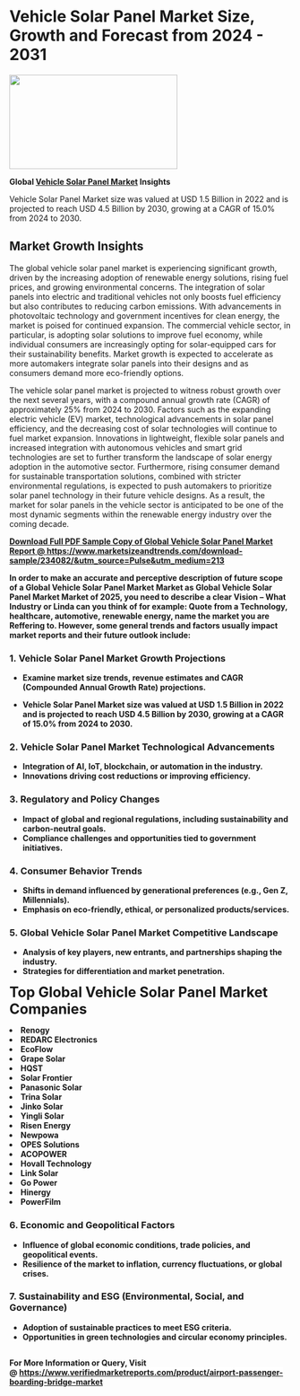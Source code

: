 <H1>Vehicle Solar Panel Market Size, Growth and Forecast from 2024 - 2031</H1><img class="aligncenter size-medium wp-image-584254" src="https://thirdeyenews.in/wp-content/uploads/2024/09/Global-Market-Research-300x168.jpeg" alt="" width="300" height="168" /><p><strong>Global&nbsp;<a href="https://www.marketsizeandtrends.com/download-sample/234082/&amp;utm_source=Pulse&amp;utm_medium=213">Vehicle Solar Panel Market</a> Insights</strong></p><p>Vehicle Solar Panel Market size was valued at USD 1.5 Billion in 2022 and is projected to reach USD 4.5 Billion by 2030, growing at a CAGR of 15.0% from 2024 to 2030.</p><p><h2>Market Growth Insights</h2> <p>The global vehicle solar panel market is experiencing significant growth, driven by the increasing adoption of renewable energy solutions, rising fuel prices, and growing environmental concerns. The integration of solar panels into electric and traditional vehicles not only boosts fuel efficiency but also contributes to reducing carbon emissions. With advancements in photovoltaic technology and government incentives for clean energy, the market is poised for continued expansion. The commercial vehicle sector, in particular, is adopting solar solutions to improve fuel economy, while individual consumers are increasingly opting for solar-equipped cars for their sustainability benefits. Market growth is expected to accelerate as more automakers integrate solar panels into their designs and as consumers demand more eco-friendly options.</p> <p><strong><a href="#"></a></strong></p> <p>The vehicle solar panel market is projected to witness robust growth over the next several years, with a compound annual growth rate (CAGR) of approximately 25% from 2024 to 2030. Factors such as the expanding electric vehicle (EV) market, technological advancements in solar panel efficiency, and the decreasing cost of solar technologies will continue to fuel market expansion. Innovations in lightweight, flexible solar panels and increased integration with autonomous vehicles and smart grid technologies are set to further transform the landscape of solar energy adoption in the automotive sector. Furthermore, rising consumer demand for sustainable transportation solutions, combined with stricter environmental regulations, is expected to push automakers to prioritize solar panel technology in their future vehicle designs. As a result, the market for solar panels in the vehicle sector is anticipated to be one of the most dynamic segments within the renewable energy industry over the coming decade.</p> <p><strong><a href="#"></p><p><span class=""><strong>Download Full PDF Sample Copy of Global Vehicle Solar Panel Market Report</strong> @ <a href="https://www.marketsizeandtrends.com/download-sample/234082/&amp;utm_source=Pulse&amp;utm_medium=213" target="_blank">https://www.marketsizeandtrends.com/download-sample/234082/&amp;utm_source=Pulse&amp;utm_medium=213</a></span></p><p>In order to make an accurate and perceptive description of future scope of a Global&nbsp;Vehicle Solar Panel Market Market as Global&nbsp;Vehicle Solar Panel Market Market of 2025, you need to describe a clear Vision &ndash; What Industry or Linda can you think of for example: Quote from a Technology, healthcare, automotive, renewable energy, name the market you are Reffering to. However, some general trends and factors usually impact market reports and their future outlook include:</p><h3>1.&nbsp;<strong>Vehicle Solar Panel Market Growth Projections</strong></h3><ul><li>Examine market size trends, revenue estimates and CAGR (Compounded Annual Growth Rate) projections.</li><li><p>Vehicle Solar Panel Market size was valued at USD 1.5 Billion in 2022 and is projected to reach USD 4.5 Billion by 2030, growing at a CAGR of 15.0% from 2024 to 2030.</p></li></ul><h3>2.&nbsp;<strong>Vehicle Solar Panel Market Technological Advancements</strong></h3><ul><li>Integration of AI, IoT, blockchain, or automation in the industry.</li><li>Innovations driving cost reductions or improving efficiency.</li></ul><h3>3.&nbsp;<strong>Regulatory and Policy Changes</strong></h3><ul><li>Impact of global and regional regulations, including sustainability and carbon-neutral goals.</li><li>Compliance challenges and opportunities tied to government initiatives.</li></ul><h3>4.&nbsp;<strong>Consumer Behavior Trends</strong></h3><ul><li>Shifts in demand influenced by generational preferences (e.g., Gen Z, Millennials).</li><li>Emphasis on eco-friendly, ethical, or personalized products/services.</li></ul><h3>5.&nbsp;<strong>Global Vehicle Solar Panel Market Competitive Landscape</strong></h3><ul><li>Analysis of key players, new entrants, and partnerships shaping the industry.</li><li>Strategies for differentiation and market penetration.</li></ul><p data-pm-slice="1 1 []"><span style="color: inherit; font-family: inherit; font-size: 25px;">Top Global Vehicle Solar Panel Market Companies</span></p><div class="" data-test-id=""><p><li>Renogy</li><li> REDARC Electronics</li><li> EcoFlow</li><li> Grape Solar</li><li> HQST</li><li> Solar Frontier</li><li> Panasonic Solar</li><li> Trina Solar</li><li> Jinko Solar</li><li> Yingli Solar</li><li> Risen Energy</li><li> Newpowa</li><li> OPES Solutions</li><li> ACOPOWER</li><li> Hovall Technology</li><li> Link Solar</li><li> Go Power</li><li> Hinergy</li><li> PowerFilm</li></p></div><h3>6.&nbsp;<strong>Economic and Geopolitical Factors</strong></h3><ul><li>Influence of global economic conditions, trade policies, and geopolitical events.</li><li>Resilience of the market to inflation, currency fluctuations, or global crises.</li></ul><h3>7.&nbsp;<strong>Sustainability and ESG (Environmental, Social, and Governance)</strong></h3><ul><li>Adoption of sustainable practices to meet ESG criteria.</li><li>Opportunities in green technologies and circular economy principles.</li></ul><h2><strong style="font-size: 14px;">For More Information or Query, Visit @&nbsp;</strong><a style="background-color: #ffffff; font-size: 14px;" href="https://www.marketsizeandtrends.com/report/vehicle-solar-panel-market/" target="_blank">https://www.verifiedmarketreports.com/product/airport-passenger-boarding-bridge-market</a></h2>
